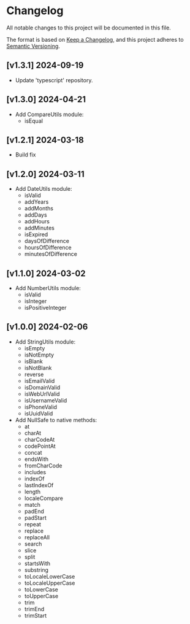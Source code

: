 # Changelog
All notable changes to this project will be documented in this file.

The format is based on [Keep a Changelog](https://keepachangelog.com/en/1.0.0/),
and this project adheres to [Semantic Versioning](https://semver.org/spec/v2.0.0.html).

## [v1.3.1] 2024-09-19
* Update 'typescript' repository.

## [v1.3.0] 2024-04-21
* Add CompareUtils module:
    * isEqual

## [v1.2.1] 2024-03-18
* Build fix

## [v1.2.0] 2024-03-11
* Add DateUtils module:
    * isValid
    * addYears
    * addMonths
    * addDays
    * addHours
    * addMinutes
    * isExpired
    * daysOfDifference
    * hoursOfDifference
    * minutesOfDifference

## [v1.1.0] 2024-03-02
* Add NumberUtils module:
    * isValid
    * isInteger
    * isPositiveInteger

## [v1.0.0] 2024-02-06
* Add StringUtils module:
    * isEmpty
    * isNotEmpty
    * isBlank
    * isNotBlank
    * reverse
    * isEmailValid
    * isDomainValid
    * isWebUrlValid
    * isUsernameValid
    * isPhoneValid
    * isUuidValid
* Add NullSafe to native methods:
    * at
    * charAt
    * charCodeAt
    * codePointAt
    * concat
    * endsWith
    * fromCharCode
    * includes
    * indexOf
    * lastIndexOf
    * length
    * localeCompare
    * match
    * padEnd
    * padStart
    * repeat
    * replace
    * replaceAll
    * search
    * slice
    * split
    * startsWith
    * substring
    * toLocaleLowerCase
    * toLocaleUpperCase
    * toLowerCase
    * toUpperCase
    * trim
    * trimEnd
    * trimStart